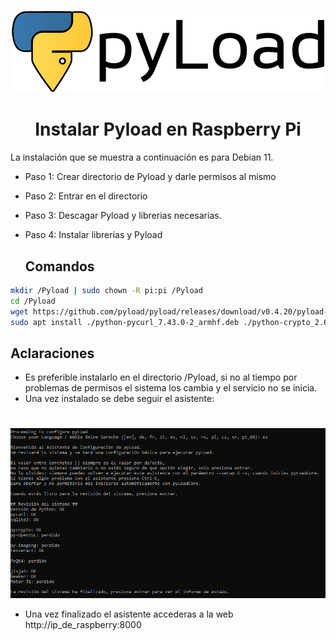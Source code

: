 # <div align="center">
<p align="center">
<img src="images/banner.png">
</p>

# <div align="center">Instalar Pyload en Raspberry Pi
  La instalación que se muestra a continuación es para Debian 11.
  
* Paso 1: Crear directorio de Pyload y darle permisos al mismo 
* Paso 2: Entrar en el directorio
* Paso 3: Descagar Pyload y librerias necesarias.
* Paso 4: Instalar librerias y Pyload
  
  ## Comandos ##
```bash 
mkdir /Pyload | sudo chown -R pi:pi /Pyload
cd /Pyload
wget https://github.com/pyload/pyload/releases/download/v0.4.20/pyload-cli_0.4.20_all.deb http://ftp.us.debian.org/debian/pool/main/p/pycurl/python-pycurl_7.43.0-2_armhf.deb http://ftp.us.debian.org/debian/pool/main/p/python-crypto/python-crypto_2.6.1-9+b1_armhf.deb
sudo apt install ./python-pycurl_7.43.0-2_armhf.deb ./python-crypto_2.6.1-9+b1_armhf.deb ./pyload-cli_0.4.20_all.deb -y
```
  ## Aclaraciones ##
- Es preferible instalarlo en el directorio /Pyload, si no al tiempo por problemas de permisos el sistema los cambia y el servicio no se inicia.
- Una vez instalado se debe seguir el asistente:
  # <div align="center">
<p align="center">
<img src="images/Prompt.png">
</p>
  
- Una vez finalizado el asistente accederas a la web http://ip_de_raspberry:8000
